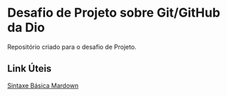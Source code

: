 # Desafio de Projeto sobre Git/GitHub da Dio
Repositório criado para o desafio de Projeto.
## Link Úteis
[Sintaxe Básica Mardown](https://www.markdownguide.org/basic-syntax/)
